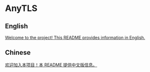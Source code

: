 # AnyTLS

## English

[Welcome to the project! This README provides information in English.](./readme_en.md)

## Chinese 

[欢迎加入本项目！本 README 提供中文版信息。](./readme_ch.md)

